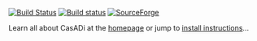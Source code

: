  [![Build Status](https://travis-ci.org/casadi/casadi.png?branch=develop)](https://travis-ci.org/casadi/casadi) [![Build status](https://ci.appveyor.com/api/projects/status/ysa3763djq9yq0xa?svg=true)](https://ci.appveyor.com/project/casadi/casadi)
[![SourceForge](https://img.shields.io/sourceforge/dm/casadi.svg?maxAge=2592000)](http://files.casadi.org)

Learn all about CasADi at the [homepage](http://casadi.org) or jump to [install instructions](http://install.casadi.org)...
